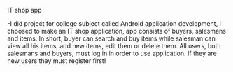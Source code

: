 IT shop app

-I did project for college subject called Android application development, I choosed to make an IT shop application, app consists of buyers, salesmans and items. In short, buyer can search and buy items while salesman can view all his items, add new items, edit them or delete them. All users, both salesmans and buyers, must log in in order to use application. If they are new users they must register first!
 
